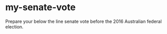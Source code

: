 # my-senate-vote
Prepare your below the line senate vote before the 2016 Australian federal election.
